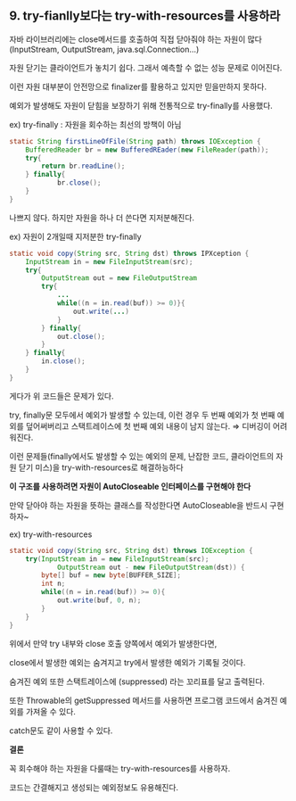 ## 9. try-fianlly보다는 try-with-resources를 사용하라

자바 라이브러리에는 close메서드를 호출하여 직접 닫아줘야 하는 자원이 많다(InputStream, OutputStream, java.sql.Connection…)

자원 닫기는 클라이언트가 놓치기 쉽다. 그래서 예측할 수 없는 성능 문제로 이어진다.

이런 자원 대부분이 안전망으로 finalizer를 활용하고 있지만 믿을만하지 못하다.

예외가 발생해도 자원이 닫힘을 보장하기 위해 전통적으로 try-finally를 사용했다.

ex) try-finally : 자원을 회수하는 최선의 방책이 아님

```java
static String firstLineOfFile(String path) throws IOException {
	BufferedReader br = new BufferedREader(new FileReader(path));
	try{
		return br.readLine();
	} finally{
			br.close();
	}
}

```

나쁘지 않다. 하지만 자원을 하나 더 쓴다면 지저분해진다.

ex) 자원이 2개일때 지저분한 try-finally

```java
static void copy(String src, String dst) throws IPXception {
	InputStream in = new FileInputStream(src);
	try{
		OutputStream out = new FileOutputStream
		try{
			...
			while((n = in.read(buf)) >= 0)}{
				out.write(...)
			}
		} finally{
			out.close();
		}
	} finally{
		in.close();
	}
}
```

게다가 위 코드들은 문제가 있다.

try, finally문 모두에서 예외가 발생할 수 있는데, 이런 경우 두 번째 예외가 첫 번째 예외를 덮어써버리고 스택트레이스에 첫 번째 예외 내용이 남지 않는다. ⇒ 디버깅이 어려워진다.

이런 문제들(finally에서도 발생할 수 있는 예외의 문제, 난잡한 코드, 클라이언트의 자원 닫기 미스)을 try-with-resources로 해결하능하다

**이 구조를 사용하려면 자원이 AutoCloseable 인터페이스를 구현해야 한다**

만약 닫아야 하는 자원을 뜻하는 클래스를 작성한다면 AutoCloseable을 반드시 구현하자~

ex) try-with-resources

```java
static void copy(String src, String dst) throws IOException {
	try(InputStream in = new FileInputStream(src);
			OutputStream out - new FileOutputStream(dst)) {
		byte[] buf = new byte[BUFFER_SIZE];
		int n;
		while((n = in.read(buf)) >= 0){
			out.write(buf, 0, n);
		}
	}
}
```

위에서 만약 try 내부와 close 호출 양쪽에서 예외가 발생한다면,

close에서 발생한 예외는 숨겨지고 try에서 발생한 예외가 기록될 것이다.

숨겨진 예외 또한 스택트레이스에 (suppressed) 라는 꼬리표를 달고 출력된다.

또한 Throwable의 getSuppressed 메서드를 사용하면 프로그램 코드에서 숨겨진 예외를 가져올 수 있다.

catch문도 같이 사용할 수 있다.

**결론**

꼭 회수해야 하는 자원을 다룰때는 try-with-resources를 사용하자.

코드는 간결해지고 생성되는 예외정보도 유용해진다.